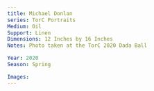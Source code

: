 ```yaml
---
title: Michael Donlan
series: TorC Portraits
Medium: Oil
Support: Linen
Dimensions: 12 Inches by 16 Inches
Notes: Photo taken at the TorC 2020 Dada Ball

Year: 2020
Season: Spring

Images:
---
```


